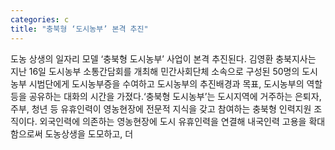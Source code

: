 ```yaml
---
categories: c
title: "충북형 ‘도시농부’ 본격 추진"
---
```

도농 상생의 일자리 모델 ‘충북형 도시농부’ 사업이 본격 추진된다. 김영환 충북지사는 지난 16일 도시농부 소통간담회를 개최해 민간사회단체 소속으로 구성된 50명의 도시농부 시범단에게 도시농부증을 수여하고 도시농부의 추진배경과 목표, 도시농부의 역할 등을 공유하는 대화의 시간을 가졌다.‘충북형 도시농부’는 도시지역에 거주하는 은퇴자, 주부, 청년 등 유휴인력이 영농현장에 전문적 지식을 갖고 참여하는 충북형 인력지원 조직이다. 외국인력에 의존하는 영농현장에 도시 유휴인력을 연결해 내국인력 고용을 확대함으로써 도농상생을 도모하고, 더